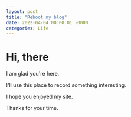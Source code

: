 ```yaml
---
layout: post
title: "Reboot my blog"
date: 2022-04-04 00:00:01 -0000
categories: Life
---
```


# Hi, there

I am glad you're here.

I'll use this place to record something interesting.

I hope you enjoyed my site.

Thanks for your time.